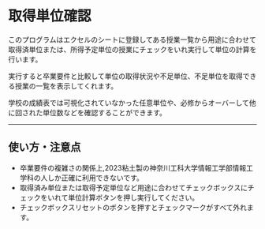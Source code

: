 <!DOCTYPE html>
<html>

<body>
    <h1>取得単位確認</h1>
    <p>このプログラムはエクセルのシートに登録してある授業一覧から用途に合わせて取得済単位または、所得予定単位の授業にチェックをいれ実行して単位の計算を行います。</p>
    <p>実行すると卒業要件と比較して単位の取得状況や不足単位、不足単位を取得できる授業の一覧を表示してくれます。</p>
    <p>学校の成績表では可視化されていなかった任意単位や、必修からオーバーして他に回された単位数などを確認することができます。</p>
    <hr>
    <h2>使い方・注意点</h2>
    <ul>
        <li>卒業要件の複雑さの関係上,2023粘土製の神奈川工科大学情報工学部情報工学科の人しか正確に利用できないです。</li>
        <li>取得済み単位または取得予定単位など用途に合わせてチェックボックスにチェックをいれて単位計算ボタンを押し実行してください。</li>
        <li>チェックボックスリセットのボタンを押すとチェックマークがすべて外れます。</li>
    </ul>
</body>
</html>
